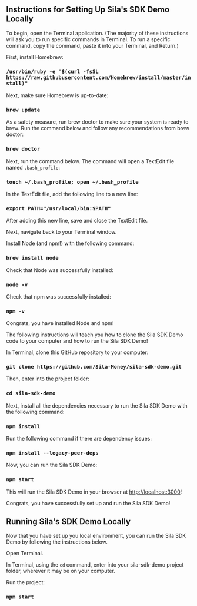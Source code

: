 ## Instructions for Setting Up Sila's SDK Demo Locally
To begin, open the Terminal application. (The majority of these instructions will ask you to run specific commands in Terminal. To run a specific command, copy the command, paste it into your Terminal, and Return.)  

First, install Homebrew:

### `/usr/bin/ruby -e "$(curl -fsSL https://raw.githubusercontent.com/Homebrew/install/master/install)"`

Next, make sure Homebrew is up-to-date:

### `brew update`

As a safety measure, run brew doctor to make sure your system is ready to brew. Run the command below and follow any recommendations from brew doctor:

### `brew doctor`

Next, run the command below. The command will open a TextEdit file named `.bash_profile`:

### `touch ~/.bash_profile; open ~/.bash_profile`

In the TextEdit file, add the following line to a new line:

### `export PATH="/usr/local/bin:$PATH"`

After adding this new line, save and close the TextEdit file. 

Next, navigate back to your Terminal window.

Install Node (and npm!) with the following command:

### `brew install node`

Check that Node was successfully installed:

### `node -v`

Check that npm was successfully installed:
### `npm -v`

Congrats, you have installed Node and npm!

The following instructions will teach you how to clone the Sila SDK Demo code to your computer and how to run the Sila SDK Demo!

In Terminal, clone this GitHub repository to your computer:
### `git clone https://github.com/Sila-Money/sila-sdk-demo.git`

Then, enter into the project folder:
### `cd sila-sdk-demo`

Next, install all the dependencies necessary to run the Sila SDK Demo with the following command:
### `npm install`

Run the following command if there are dependency issues:
### `npm install --legacy-peer-deps`

Now, you can run the Sila SDK Demo:

### `npm start`

This will run the Sila SDK Demo in your browser at [http://localhost:3000](http://localhost:3000)!

Congrats, you have successfully set up and run the Sila SDK Demo!

## Running Sila's SDK Demo Locally

Now that you have set up you local environment, you can run the Sila SDK Demo by following the instructions below.

Open Terminal. 

In Terminal, using the `cd` command, enter into your sila-sdk-demo project folder, wherever it may be on your computer.

Run the project:
### `npm start`
